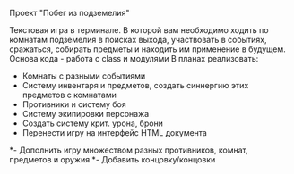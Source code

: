 Проект "Побег из подземелия"

Текстовая игра в терминале. В которой вам необходимо ходить по комнатам подземелия в поисках выхода, участвовать в событиях, сражаться, собирать предметы и находить им применение в будущем.
Основа кода - работа с class и модулями
В планах реализовать:
- Комнаты с разными событиями
- Систему инвентаря и предметов, создать синнергию этих предметов с комнатами
- Противники и систему боя
- Систему экипировки персонажа
- Создать систему крит. урона, брони
- Перенести игру на интерфейс HTML документа

*- Дополнить игру множеством разных противников, комнат, предметов и оружия
*- Добавить концовку/концовки
<img src=''>
